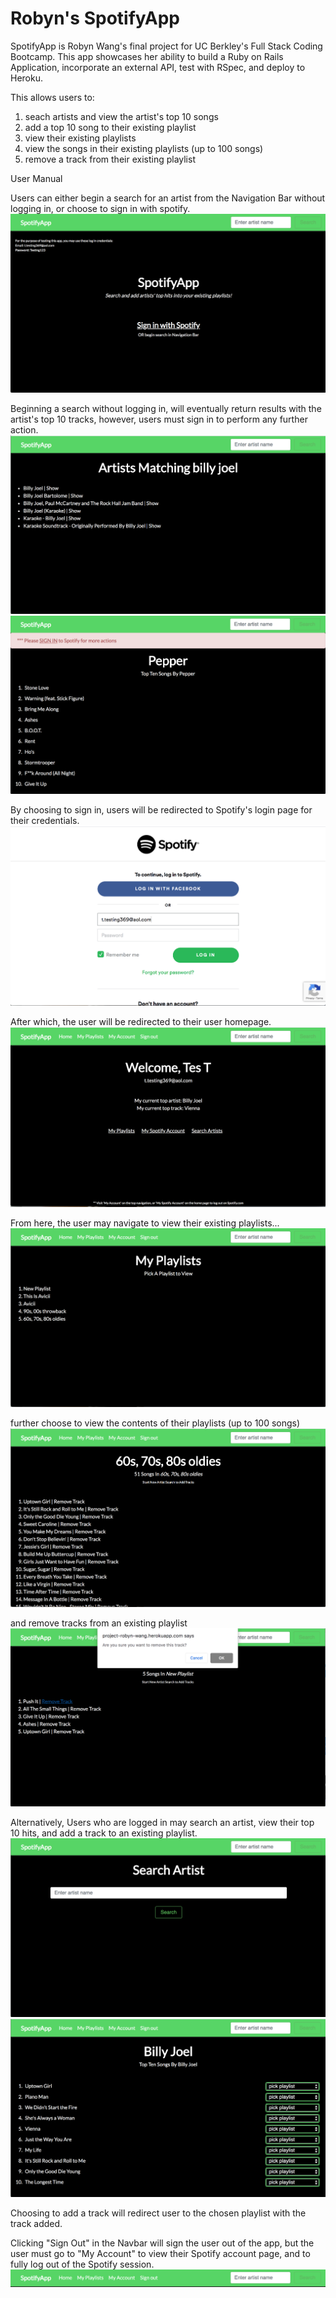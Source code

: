 # Robyn's SpotifyApp

SpotifyApp is Robyn Wang's final project for UC Berkley's Full Stack Coding Bootcamp. This app showcases her ability to build a Ruby on Rails Application, incorporate an external API, test with RSpec, and deploy to Heroku. 

This allows users to: 
  1. seach artists and view the artist's top 10 songs
  2. add a top 10 song to their existing playlist
  3. view their existing playlists 
  4. view the songs in their existing playlists (up to 100 songs)
  5. remove a track from their existing playlist 

User Manual

Users can either begin a search for an artist from the Navigation Bar without logging in, or choose to sign in with spotify. 
  <img src="/app/assets/images/homepage.png" alt="App homepage">

Beginning a search without logging in, will eventually return results with the artist's top 10 tracks, however, users must sign in to perform any further action.
  <img src="/app/assets/images/index.png" alt="Artists results">
  <img src="/app/assets/images/else.png" alt="Not logged in search results">

  By choosing to sign in, users will be redirected to Spotify's login page for their credentials.
  <img src="/app/assets/images/callback.png" alt="Spotify Login">

After which, the user will be redirected to their user homepage. 
  <img src="/app/assets/images/users.png" alt="Users Homepage">

From here, the user may navigate to view their existing playlists...
  <img src="/app/assets/images/playlists.png" alt="User's playlists">

  further choose to view the contents of their playlists (up to 100 songs) 
  <img src="/app/assets/images/playlist.png" alt="User's playlist">

  and remove tracks from an existing playlist
  <img src="/app/assets/images/remove_track.png" alt="Remove_track">

Alternatively, Users who are logged in may search an artist, view their top 10 hits, and add a track to an existing playlist. 
  <img src="/app/assets/images/search.png" alt="Search Form">
  <img src="/app/assets/images/add_track.png" alt="Add_track">

  Choosing to add a track will redirect user to the chosen playlist with the track added. 

Clicking "Sign Out" in the Navbar will sign the user out of the app, but the user must go to "My Account" to view their Spotify account page, and to fully log out of the Spotify session. 
  <img src="/app/assets/images/navbar.png" alt="Navbar">







